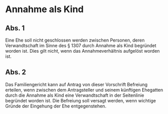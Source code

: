 # Annahme als Kind



## Abs. 1

 Eine Ehe soll nicht geschlossen werden zwischen Personen, deren Verwandtschaft im Sinne des § 1307 durch Annahme als Kind begründet worden ist. Dies gilt nicht, wenn das Annahmeverhältnis aufgelöst worden ist.

## Abs. 2

 Das Familiengericht kann auf Antrag von dieser Vorschrift Befreiung erteilen, wenn zwischen dem Antragsteller und seinem künftigen Ehegatten durch die Annahme als Kind eine Verwandtschaft in der Seitenlinie begründet worden ist. Die Befreiung soll versagt werden, wenn wichtige Gründe der Eingehung der Ehe entgegenstehen. 

